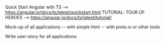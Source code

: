 Quick Start Angular with TS --> https://angular.io/docs/ts/latest/quickstart.html
TUTORIAL: TOUR OF HEROES --> https://angular.io/docs/ts/latest/tutorial/

Mock-up of all applications
-- with simple html
-- with proto.io or other tools

Write user-story for all applications